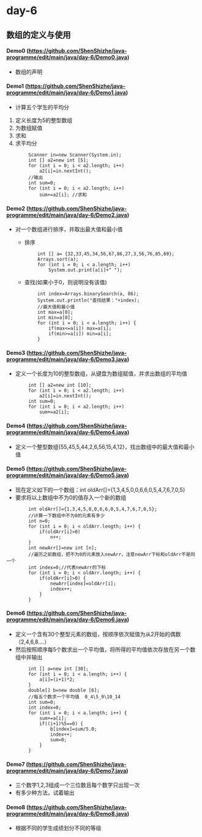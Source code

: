 # day-6
## 数组的定义与使用
#### Demo0 (https://github.com/ShenShizhe/java-programme/edit/main/java/day-6/Demo0.java)
- 数组的声明
#### Demo1 (https://github.com/ShenShizhe/java-programme/edit/main/java/day-6/Demo1.java)
- 计算五个学生的平均分
1. 定义长度为5的整型数组
2. 为数组赋值
3. 求和
4. 求平均分
```
		Scanner in=new Scanner(System.in);
		int [] a2=new int [5];
		for (int i = 0; i < a2.length; i++) 
			a2[i]=in.nextInt();
		//输出		
		int sum=0;
		for (int i = 0; i < a2.length; i++) 
			sum+=a2[i]; //求和
```
#### Demo2 (https://github.com/ShenShizhe/java-programme/edit/main/java/day-6/Demo2.java)
- 对一个数组进行排序，并取出最大值和最小值

	- 排序
	```	
			int [] a= {32,33,45,34,56,67,86,27,3,56,76,85,69};
			Arrays.sort(a);
			for (int i = 0; i < a.length; i++) 
				System.out.print(a[i]+" ");
	```
	- 查找(如果小于0，则说明没有该值)
	```
			int index=Arrays.binarySearch(a, 86);
			System.out.println("查找结果："+index);		
			//最大值和最小值
			int max=a[0];
			int min=a[0];		
			for (int i = 0; i < a.length; i++) {
				if(max<=a[i]) max=a[i];
				if(min>=a[i]) min=a[i];
			}
	```
#### Demo3 (https://github.com/ShenShizhe/java-programme/edit/main/java/day-6/Demo3.java)
- 定义一个长度为10的整型数组，从键盘为数组赋值，并求出数组的平均值
```
		int [] a2=new int [10];
		for (int i = 0; i < a2.length; i++) 
			a2[i]=in.nextInt();		
		int sum=0;
		for (int i = 0; i < a2.length; i++) 
			sum+=a2[i]; 						
```
#### Demo4 (https://github.com/ShenShizhe/java-programme/edit/main/java/day-6/Demo4.java)
- 定义一个整型数组{55,45,5,44,2,6,56,15,4,12}，找出数组中的最大值和最小值
#### Demo5 (https://github.com/ShenShizhe/java-programme/edit/main/java/day-6/Demo5.java)
- 现在定义如下的一个数组：int oldArr[]={1,3,4,5,0,0,6,6,0,5,4,7,6,7,0,5}
- 要求将以上数组中不为0的值存入一个新的数组
```
		int oldArr[]={1,3,4,5,0,0,6,6,0,5,4,7,6,7,0,5};	
		//计算一下数组中不为0的元素有多少
		int n=0;
		for (int i = 0; i < oldArr.length; i++) {
			if(oldArr[i]>0)
				n++;
		}
		int newArr[]=new int [n];
		//遍历之前数组，把不为0的元素放入newArr，注意newArr下标和oldArr不是同一个
		int index=0;//代表newArr的下标	
		for (int i = 0; i < oldArr.length; i++) {
			if(oldArr[i]>0) {
				newArr[index]=oldArr[i];
				index++;
			}
		}
```
#### Demo6 (https://github.com/ShenShizhe/java-programme/edit/main/java/day-6/Demo6.java)
- 定义一个含有30个整型元素的数组，按顺序依次赋值为从2开始的偶数（2,4,6,8….）
- 然后按照顺序每5个数求出一个平均值，将所得的平均值依次存放在另一个数组中并输出
```
		int [] a=new int [30];
		for (int i = 0; i < a.length; i++) {
			a[i]=(i+1)*2;
		}
		double[] b=new double [6];
		//每五个数求一个平均值  0_4\5_9\10_14
		int sum=0;
		int index=0;
		for (int i = 0; i < a.length; i++) {
			sum+=a[i];
			if((i+1)%5==0) {
				b[index]=sum/5.0;
				index++;
				sum=0;	
			}
		}
```
#### Demo7 (https://github.com/ShenShizhe/java-programme/edit/main/java/day-6/Demo7.java)

- 三个数字1,2,3组成一个三位数且每个数字只出现一次
- 有多少种方法，试着输出
#### Demo8 (https://github.com/ShenShizhe/java-programme/edit/main/java/day-6/Demo8.java)
- 根据不同的学生成绩划分不同的等级


